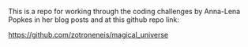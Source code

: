 This is a repo for working through the coding challenges by Anna-Lena Popkes in her blog posts and at this github repo link:

https://github.com/zotroneneis/magical_universe

